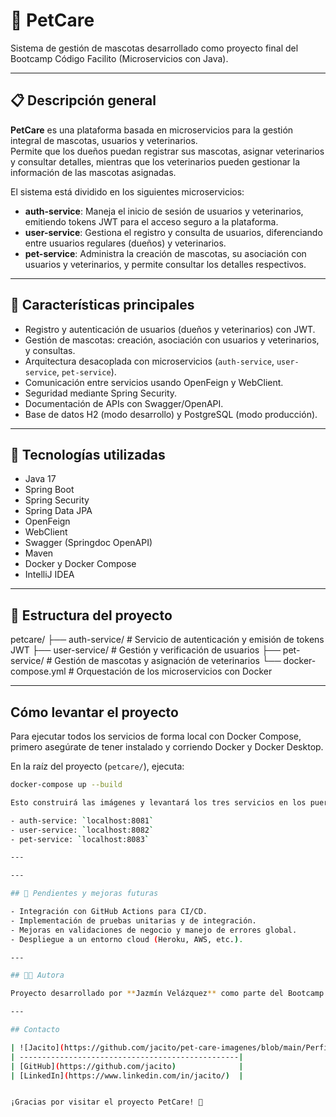 # 🐾 PetCare

Sistema de gestión de mascotas desarrollado como proyecto final del Bootcamp Código Facilito (Microservicios con Java).

---

## 📋 Descripción general

**PetCare** es una plataforma basada en microservicios para la gestión integral de mascotas, usuarios y veterinarios.  
Permite que los dueños puedan registrar sus mascotas, asignar veterinarios y consultar detalles, mientras que los veterinarios pueden gestionar la información de las mascotas asignadas.

El sistema está dividido en los siguientes microservicios:

- **auth-service**: Maneja el inicio de sesión de usuarios y veterinarios, emitiendo tokens JWT para el acceso seguro a la plataforma.
- **user-service**: Gestiona el registro y consulta de usuarios, diferenciando entre usuarios regulares (dueños) y veterinarios.
- **pet-service**: Administra la creación de mascotas, su asociación con usuarios y veterinarios, y permite consultar los detalles respectivos.

---

## 🚀 Características principales

- Registro y autenticación de usuarios (dueños y veterinarios) con JWT.
- Gestión de mascotas: creación, asociación con usuarios y veterinarios, y consultas.
- Arquitectura desacoplada con microservicios (`auth-service`, `user-service`, `pet-service`).
- Comunicación entre servicios usando OpenFeign y WebClient.
- Seguridad mediante Spring Security.
- Documentación de APIs con Swagger/OpenAPI.
- Base de datos H2 (modo desarrollo) y PostgreSQL (modo producción).

---

## 🧰 Tecnologías utilizadas

- Java 17
- Spring Boot
- Spring Security
- Spring Data JPA
- OpenFeign
- WebClient
- Swagger (Springdoc OpenAPI)
- Maven
- Docker y Docker Compose
- IntelliJ IDEA

---

## 📁 Estructura del proyecto

petcare/
├── auth-service/ # Servicio de autenticación y emisión de tokens JWT
├── user-service/ # Gestión y verificación de usuarios
├── pet-service/ # Gestión de mascotas y asignación de veterinarios
└── docker-compose.yml # Orquestación de los microservicios con Docker

---

## Cómo levantar el proyecto

Para ejecutar todos los servicios de forma local con Docker Compose, primero asegúrate de tener instalado y corriendo Docker y Docker Desktop.

En la raíz del proyecto (`petcare/`), ejecuta:

```bash
docker-compose up --build

Esto construirá las imágenes y levantará los tres servicios en los puertos:

- auth-service: `localhost:8081`
- user-service: `localhost:8082`
- pet-service: `localhost:8083`

---

---

## 📌 Pendientes y mejoras futuras

- Integración con GitHub Actions para CI/CD.
- Implementación de pruebas unitarias y de integración.
- Mejoras en validaciones de negocio y manejo de errores global.
- Despliegue a un entorno cloud (Heroku, AWS, etc.).

---

## 👩‍💻 Autora

Proyecto desarrollado por **Jazmín Velázquez** como parte del Bootcamp de Microservicios con Java y Spring Boot de [Código Facilito](https://codigofacilito.com/).

---

## Contacto

| ![Jacito](https://github.com/jacito/pet-care-imagenes/blob/main/Perfil/Jacito.jpg)   | 
| -------------------------------------------------| 
| [GitHub](https://github.com/jacito)              | 
| [LinkedIn](https://www.linkedin.com/in/jacito/)  |


¡Gracias por visitar el proyecto PetCare! 🐾

